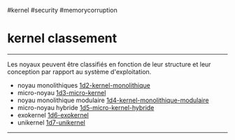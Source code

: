 #kernel #security #memorycorruption
# kernel classement
---
Les noyaux peuvent être classifiés en fonction de leur structure et leur conception par rapport au système d'exploitation.

+ noyau monolithiques [1d2-kernel-monolithique](1d2-kernel-monolithique.md)
+ micro-noyau [1d3-micro-kernel](1d3-micro-kernel.md)
+ noyau monolithique modulaire [1d4-kernel-monolithique-modulaire](1d4-kernel-monolithique-modulaire.md)
+ micro-noyau hybride [1d5-micro-kernel-hybride](1d5-micro-kernel-hybride.md)
+ exokernel [1d6-exokernel](1d6-exokernel.md)
+ unikernel [1d7-unikernel](1d7-unikernel.md)
---
